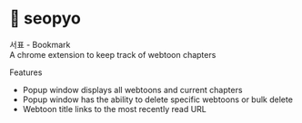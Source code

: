 # 🔖 seopyo  
서표 - Bookmark  
A chrome extension to keep track of webtoon chapters

Features
- Popup window displays all webtoons and current chapters
- Popup window has the ability to delete specific webtoons or bulk delete
- Webtoon title links to the most recently read URL
